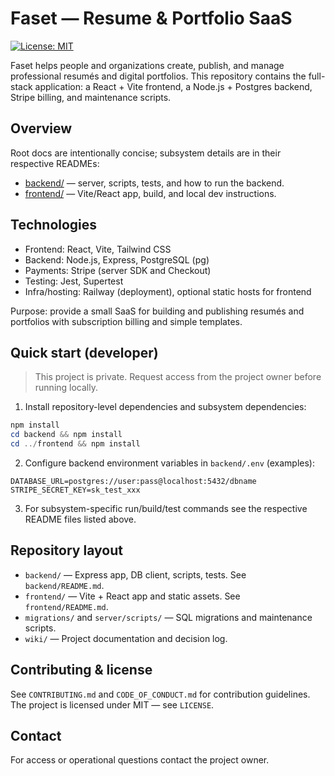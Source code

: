# Faset — Resume & Portfolio SaaS

[![License: MIT](https://img.shields.io/badge/license-MIT-yellow.svg)](./LICENSE)

Faset helps people and organizations create, publish, and manage professional resumés and digital portfolios. This repository contains the full-stack application: a React + Vite frontend, a Node.js + Postgres backend, Stripe billing, and maintenance scripts.

## Overview

Root docs are intentionally concise; subsystem details are in their respective READMEs:

- [backend/](backend/) — server, scripts, tests, and how to run the backend.
- [frontend/](frontend/) — Vite/React app, build, and local dev instructions.

## Technologies

- Frontend: React, Vite, Tailwind CSS
- Backend: Node.js, Express, PostgreSQL (pg)
- Payments: Stripe (server SDK and Checkout)
- Testing: Jest, Supertest
- Infra/hosting: Railway (deployment), optional static hosts for frontend

Purpose: provide a small SaaS for building and publishing resumés and portfolios with subscription billing and simple templates.


## Quick start (developer)

> This project is private. Request access from the project owner before running locally.

1. Install repository-level dependencies and subsystem dependencies:

```powershell
npm install
cd backend && npm install
cd ../frontend && npm install
```

2. Configure backend environment variables in `backend/.env` (examples):

```text
DATABASE_URL=postgres://user:pass@localhost:5432/dbname
STRIPE_SECRET_KEY=sk_test_xxx
```

3. For subsystem-specific run/build/test commands see the respective README files listed above.

## Repository layout

- `backend/` — Express app, DB client, scripts, tests. See `backend/README.md`.
- `frontend/` — Vite + React app and static assets. See `frontend/README.md`.
- `migrations/` and `server/scripts/` — SQL migrations and maintenance scripts.
- `wiki/` — Project documentation and decision log.

## Contributing & license

See `CONTRIBUTING.md` and `CODE_OF_CONDUCT.md` for contribution guidelines. The project is licensed under MIT — see `LICENSE`.

## Contact

For access or operational questions contact the project owner.

